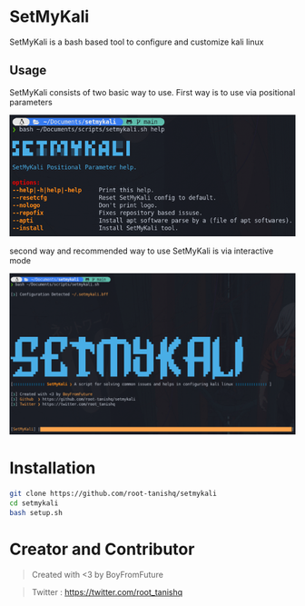 # SetMyKali

SetMyKali is a bash based tool to configure and customize kali linux

## Usage 

SetMyKali consists of two basic way to use. First way is to use via positional parameters

![alt text](https://github.com/root-tanishq/setmykali/blob/main/images/positional.png)

second way and recommended way to use SetMyKali is via interactive mode

![alt text](https://github.com/root-tanishq/setmykali/blob/main/images/interactive.png)

# Installation
```bash
git clone https://github.com/root-tanishq/setmykali
cd setmykali
bash setup.sh
```

# Creator and Contributor
> Created with <3 by BoyFromFuture

> Twitter : https://twitter.com/root_tanishq
